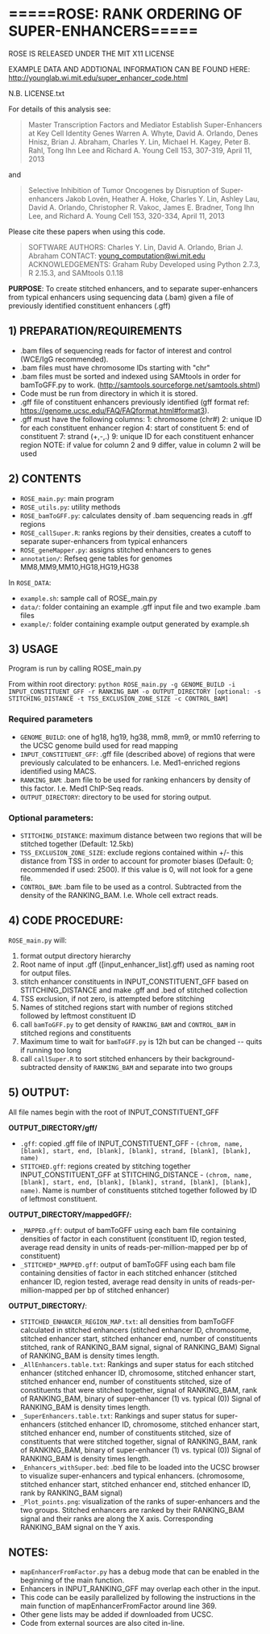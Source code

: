 =====ROSE: RANK ORDERING OF SUPER-ENHANCERS=====
============================================================

ROSE IS RELEASED UNDER THE MIT X11 LICENSE

EXAMPLE DATA AND ADDTIONAL INFORMATION CAN BE FOUND HERE:
http://younglab.wi.mit.edu/super_enhancer_code.html

N.B. LICENSE.txt

For details of this analysis see:

>Master Transcription Factors and Mediator Establish Super-Enhancers at Key Cell Identity Genes 
>Warren A. Whyte, David A. Orlando, Denes Hnisz, Brian J. Abraham, Charles Y. Lin, Michael H. Kagey, Peter B. Rahl, Tong Ihn Lee and Richard A. Young
>Cell 153, 307-319, April 11, 2013

and

>Selective Inhibition of Tumor Oncogenes by Disruption of Super-enhancers 
>Jakob Lovén, Heather A. Hoke, Charles Y. Lin, Ashley Lau, David A. Orlando, Christopher R. Vakoc, James E. Bradner, Tong Ihn Lee, and Richard A. Young
>Cell 153, 320-334, April 11, 2013

Please cite these papers when using this code.

>SOFTWARE AUTHORS: Charles Y. Lin, David A. Orlando, Brian J. Abraham
>CONTACT: young_computation@wi.mit.edu 
>ACKNOWLEDGEMENTS: Graham Ruby
>Developed using Python 2.7.3, R 2.15.3, and SAMtools 0.1.18

**PURPOSE**: To create stitched enhancers, and to separate super-enhancers from typical enhancers using sequencing data (.bam) given a file of previously identified constituent enhancers (.gff)

## 1) PREPARATION/REQUIREMENTS

* .bam files of sequencing reads for factor of interest and control (WCE/IgG recommended).
* .bam files must have chromosome IDs starting with "chr"
* .bam files must be sorted and indexed using SAMtools in order for bamToGFF.py to work. (http://samtools.sourceforge.net/samtools.shtml)
* Code must be run from directory in which it is stored.
* .gff file of constituent enhancers previously identified (gff format ref: https://genome.ucsc.edu/FAQ/FAQformat.html#format3).
* .gff must have the following columns:
  1: chromosome (chr#)
  2: unique ID for each constituent enhancer region
  4: start of constituent
  5: end of constituent
  7: strand (+,-,.)
  9: unique ID for each constituent enhancer region
  NOTE: if value for column 2 and 9 differ, value in column 2 will be used

## 2) CONTENTS

* `ROSE_main.py`: main program
* `ROSE_utils.py`: utility methods
* `ROSE_bamToGFF.py`: calculates density of .bam sequencing reads in .gff regions
* `ROSE_callSuper.R`: ranks regions by their densities, creates a cutoff to separate super-enhancers from typical enhancers
* `ROSE_geneMapper.py`: assigns stitched enhancers to genes
* `annotation/`: Refseq gene tables for genomes MM8,MM9,MM10,HG18,HG19,HG38

In `ROSE_DATA`:

* `example.sh`: sample call of ROSE_main.py
* `data/`: folder containing an example .gff input file and two example .bam files
* `example/`: folder containing example output generated by example.sh


## 3) USAGE

Program is run by calling ROSE_main.py

From within root directory: 
`python ROSE_main.py -g GENOME_BUILD -i INPUT_CONSTITUENT_GFF -r RANKING_BAM -o OUTPUT_DIRECTORY [optional: -s STITCHING_DISTANCE -t TSS_EXCLUSION_ZONE_SIZE -c CONTROL_BAM]`

### Required parameters

* `GENOME_BUILD`: one of hg18, hg19, hg38, mm8, mm9, or mm10 referring to the UCSC genome build used for read mapping 
* `INPUT_CONSTITUENT_GFF`: .gff file (described above) of regions that were previously calculated to be enhancers. I.e. Med1-enriched regions identified using MACS.
* `RANKING_BAM`: .bam file to be used for ranking enhancers by density of this factor. I.e. Med1 ChIP-Seq reads.
* `OUTPUT_DIRECTORY`: directory to be used for storing output.

### Optional parameters:

* `STITCHING_DISTANCE`: maximum distance between two regions that will be stitched together (Default: 12.5kb)
* `TSS_EXCLUSION_ZONE_SIZE`: exclude regions contained within +/- this distance from TSS in order to account for promoter biases (Default: 0; recommended if used: 2500). If this value is 0, will not look for a gene file.
* `CONTROL_BAM`: .bam file to be used as a control. Subtracted from the density of the RANKING_BAM. I.e. Whole cell extract reads.

## 4) CODE PROCEDURE:

`ROSE_main.py` will:

1. format output directory hierarchy
2. Root name of input .gff ([input_enhancer_list].gff) used as naming root for output files.
3. stitch enhancer constituents in INPUT_CONSTITUENT_GFF based on STITCHING_DISTANCE and make .gff and .bed of stitched collection 
4. TSS exclusion, if not zero, is attempted before stitching
5. Names of stitched regions start with number of regions stitched followed by leftmost constituent ID
6. call `bamToGFF.py` to get density of `RANKING_BAM` and `CONTROL_BAM` in stitched regions and constituents
7. Maximum time to wait for `bamToGFF.py` is 12h but can be changed -- quits if running too long
8. call `callSuper.R` to sort stitched enhancers by their background-subtracted density of `RANKING_BAM` and separate into two groups

## 5) OUTPUT:

All file names begin with the root of INPUT_CONSTITUENT_GFF

**OUTPUT_DIRECTORY/gff/**

* `.gff`: copied .gff file of INPUT_CONSTITUENT_GFF - `(chrom, name, [blank], start, end, [blank], [blank], strand, [blank], [blank], name)`
* `STITCHED.gff`: regions created by stitching together INPUT_CONSTITUENT_GFF at STITCHING_DISTANCE - `(chrom, name, [blank], start, end, [blank], [blank], strand, [blank], [blank], name)`. Name is number of constituents stitched together followed by ID of leftmost constituent.

**OUTPUT_DIRECTORY/mappedGFF/:**

* `_MAPPED.gff`: output of bamToGFF using each bam file containing densities of factor in each constituent
(constituent ID, region tested, average read density in units of reads-per-million-mapped per bp of constituent)
* `_STITCHED*_MAPPED.gff`: output of bamToGFF using each bam file containing densities of factor in each stitched enhancer
(stitched enhancer ID, region tested, average read density in units of reads-per-million-mapped per bp of stitched enhancer)

**OUTPUT_DIRECTORY/**:

* `STITCHED_ENHANCER_REGION_MAP.txt`: all densities from bamToGFF calculated in stitched enhancers 
	(stitched enhancer ID, chromosome, stitched enhancer start, stitched enhancer end, number of constituents stitched, rank of RANKING_BAM signal, signal of RANKING_BAM) Signal of RANKING_BAM is density times length. 
* `_AllEnhancers.table.txt`: Rankings and super status for each stitched enhancer
(stitched enhancer ID, chromosome, stitched enhancer start, stitched enhancer end, number of constituents stitched, size of constituents that were stitched together, signal of RANKING_BAM, rank of RANKING_BAM, binary of super-enhancer (1) vs. typical (0)) 
Signal of RANKING_BAM is density times length.
* `_SuperEnhancers.table.txt`: Rankings and super status for super-enhancers 
(stitched enhancer ID, chromosome, stitched enhancer start, stitched enhancer end, number of constituents stitched, size of constituents that were stitched together, signal of RANKING_BAM, rank of RANKING_BAM, binary of super-enhancer (1) vs. typical (0)) 
Signal of RANKING_BAM is density times length.
* `_Enhancers_withSuper.bed`: .bed file to be loaded into the UCSC browser to visualize super-enhancers and typical enhancers.
(chromosome, stitched enhancer start, stitched enhancer end, stitched enhancer ID, rank by RANKING_BAM signal)
* `_Plot_points.png`: visualization of the ranks of super-enhancers and the two groups. Stitched enhancers are ranked by their RANKING_BAM signal and their ranks are along the X axis. Corresponding RANKING_BAM signal on the Y axis.


## NOTES:

* `mapEnhancerFromFactor.py` has a debug mode that can be enabled in the beginning of the main function.
* Enhancers in INPUT_RANKING_GFF may overlap each other in the input.
* This code can be easily parallelized by following the instructions in the main function of mapEnhancerFromFactor around line 369.
* Other gene lists may be added if downloaded from UCSC.
* Code from external sources are also cited in-line.
